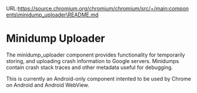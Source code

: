 URL:https://source.chromium.org/chromium/chromium/src/+/main:components\minidump_uploader\README.md
# Minidump Uploader

The minidump_uploader component provides functionality for temporarily storing,
and uploading crash information to Google servers. Minidumps contain crash stack
traces and other metadata useful for debugging.

This is currently an Android-only component intented to be used by Chrome on
Android and Android WebView.
